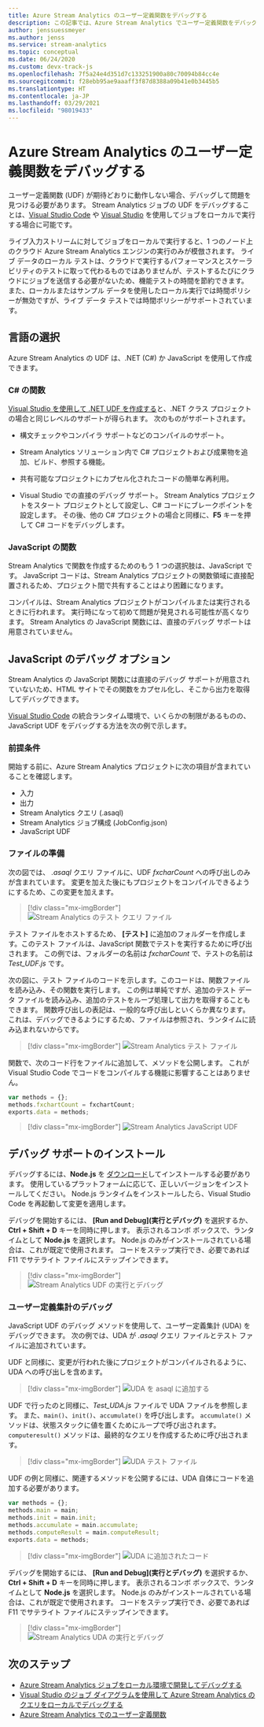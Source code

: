 ```yaml
---
title: Azure Stream Analytics のユーザー定義関数をデバッグする
description: この記事では、Azure Stream Analytics でユーザー定義関数をデバッグする方法について説明します。
author: jenssuessmeyer
ms.author: jenss
ms.service: stream-analytics
ms.topic: conceptual
ms.date: 06/24/2020
ms.custom: devx-track-js
ms.openlocfilehash: 7f5a24e4d351d7c133251900a80c70094b84cc4e
ms.sourcegitcommit: f28ebb95ae9aaaff3f87d8388a09b41e0b3445b5
ms.translationtype: HT
ms.contentlocale: ja-JP
ms.lasthandoff: 03/29/2021
ms.locfileid: "98019433"
---
```

# <a name="debug-user-defined-functions-in-azure-stream-analytics"></a>Azure Stream Analytics のユーザー定義関数をデバッグする 

ユーザー定義関数 (UDF) が期待どおりに動作しない場合、デバッグして問題を見つける必要があります。 Stream Analytics ジョブの UDF をデバッグすることは、[Visual Studio Code](visual-studio-code-local-run-live-input.md) や [Visual Studio](stream-analytics-vs-tools-local-run.md) を使用してジョブをローカルで実行する場合に可能です。

ライブ入力ストリームに対してジョブをローカルで実行すると、1 つのノード上のクラウド Azure Stream Analytics エンジンの実行のみが模倣されます。 ライブ データのローカル テストは、クラウドで実行するパフォーマンスとスケーラビリティのテストに取って代わるものではありませんが、テストするたびにクラウドにジョブを送信する必要がないため、機能テストの時間を節約できます。 また、ローカルまたはサンプル データを使用したローカル実行では時間ポリシーが無効ですが、ライブ データ テストでは時間ポリシーがサポートされています。

## <a name="pick-your-language"></a>言語の選択

Azure Stream Analytics の UDF は、.NET (C#) か JavaScript を使用して作成できます。 

### <a name="functions-in-c"></a>C# の関数 

[Visual Studio を使用して .NET UDF を作成する](stream-analytics-edge-csharp-udf-methods.md)と、.NET クラス プロジェクトの場合と同じレベルのサポートが得られます。 次のものがサポートされます。

* 構文チェックやコンパイラ サポートなどのコンパイルのサポート。

* Stream Analytics ソリューション内で C# プロジェクトおよび成果物を追加、ビルド、参照する機能。 

* 共有可能なプロジェクトにカプセル化されたコードの簡単な再利用。 

* Visual Studio での直接のデバッグ サポート。 Stream Analytics プロジェクトをスタート プロジェクトとして設定し、C# コードにブレークポイントを設定します。 その後、他の C# プロジェクトの場合と同様に、**F5** キーを押して C# コードをデバッグします。 

### <a name="functions-in-javascript"></a>JavaScript の関数

Stream Analytics で関数を作成するためのもう 1 つの選択肢は、JavaScript です。 JavaScript コードは、Stream Analytics プロジェクトの関数領域に直接配置されるため、プロジェクト間で共有することはより困難になります。

コンパイルは、Stream Analytics プロジェクトがコンパイルまたは実行されるときに行われます。 実行時になって初めて問題が発見される可能性が高くなります。 Stream Analytics の JavaScript 関数には、直接のデバッグ サポートは用意されていません。

## <a name="debug-options-for-javascript"></a>JavaScript のデバッグ オプション

Stream Analytics の JavaScript 関数には直接のデバッグ サポートが用意されていないため、HTML サイトでその関数をカプセル化し、そこから出力を取得してデバッグできます。

[Visual Studio Code](quick-create-visual-studio-code.md) の統合ランタイム環境で、いくらかの制限があるものの、JavaScript UDF をデバッグする方法を次の例で示します。

### <a name="prerequisites"></a>前提条件

開始する前に、Azure Stream Analytics プロジェクトに次の項目が含まれていることを確認します。

* 入力 
* 出力 
* Stream Analytics クエリ (.asaql) 
* Stream Analytics ジョブ構成 (JobConfig.json)
* JavaScript UDF

### <a name="prepare-files"></a>ファイルの準備

次の図では、 *.asaql* クエリ ファイルに、UDF *fxcharCount* への呼び出しのみが含まれています。 変更を加えた後にもプロジェクトをコンパイルできるようにするため、この変更を加えます。

> [!div class="mx-imgBorder"]
> ![Stream Analytics のテスト クエリ ファイル](./media/debug-user-defined-functions/asaql-file.png)

テスト ファイルをホストするため、 **[テスト]** に追加のフォルダーを作成します。このテスト ファイルは、JavaScript 関数でテストを実行するために呼び出されます。 この例では、フォルダーの名前は *fxcharCount* で、テストの名前は *Test_UDF.js* です。 

次の図に、テスト ファイルのコードを示します。このコードは、関数ファイルを読み込み、その関数を実行します。 この例は単純ですが、追加のテスト データ ファイルを読み込み、追加のテストをループ処理して出力を取得することもできます。 関数呼び出しの表記は、一般的な呼び出しといくらか異なります。これは、デバッグできるようにするため、ファイルは参照され、ランタイムに読み込まれないからです。 

> [!div class="mx-imgBorder"]
> ![Stream Analytics テスト ファイル](./media/debug-user-defined-functions/test-file.png)

関数で、次のコード行をファイルに追加して、メソッドを公開します。 これが Visual Studio Code でコードをコンパイルする機能に影響することはありません。

```javascript
var methods = {};
methods.fxchartCount = fxchartCount;
exports.data = methods;
``` 

> [!div class="mx-imgBorder"]
> ![Stream Analytics JavaScript UDF](./media/debug-user-defined-functions/udf-file.png)
  
## <a name="install-debug-support"></a>デバッグ サポートのインストール

デバッグするには、**Node.js** を [ダウンロード](https://nodejs.org/en/download/)してインストールする必要があります。 使用しているプラットフォームに応じて、正しいバージョンをインストールしてください。 Node.js ランタイムをインストールしたら、Visual Studio Code を再起動して変更を適用します。 

デバッグを開始するには、 **[Run and Debug]\(実行とデバッグ\)** を選択するか、**Ctrl + Shift + D** キーを同時に押します。 表示されるコンボ ボックスで、ランタイムとして **Node.js** を選択します。 Node.js のみがインストールされている場合は、これが既定で使用されます。 コードをステップ実行でき、必要であれば F11 でサテライト ファイルにステップインできます。 

> [!div class="mx-imgBorder"]
> ![Stream Analytics UDF の実行とデバッグ](./media/debug-user-defined-functions/run-debug-udf.png)

### <a name="debug-user-defined-aggregates"></a>ユーザー定義集計のデバッグ 

JavaScript UDF のデバッグ メソッドを使用して、ユーザー定義集計 (UDA) をデバッグできます。 次の例では、UDA が *.asaql* クエリ ファイルとテスト ファイルに追加されています。

UDF と同様に、変更が行われた後にプロジェクトがコンパイルされるように、UDA への呼び出しを含めます。 

> [!div class="mx-imgBorder"]
> ![UDA を asaql に追加する](./media/debug-user-defined-functions/asaql-uda.png)

UDF で行ったのと同様に、*Test_UDA.js* ファイルで UDA ファイルを参照します。 また、`main()`、`init()`、`accumulate()` を呼び出します。 `accumulate()` メソッドは、状態スタックに値を置くためにループで呼び出されます。 `computeresult()` メソッドは、最終的なクエリを作成するために呼び出されます。 

> [!div class="mx-imgBorder"]
> ![UDA テスト ファイル](./media/debug-user-defined-functions/uda-test.png)

UDF の例と同様に、関連するメソッドを公開するには、UDA 自体にコードを追加する必要があります。

```javascript
var methods = {};
methods.main = main;
methods.init = main.init;
methods.accumulate = main.accumulate;
methods.computeResult = main.computeResult;
exports.data = methods;
``` 

> [!div class="mx-imgBorder"]
> ![UDA に追加されたコード](./media/debug-user-defined-functions/uda-expose-methods.png)

デバッグを開始するには、 **[Run and Debug]\(実行とデバッグ\)** を選択するか、**Ctrl + Shift + D** キーを同時に押します。 表示されるコンボ ボックスで、ランタイムとして **Node.js** を選択します。 Node.js のみがインストールされている場合は、これが既定で使用されます。 コードをステップ実行でき、必要であれば F11 でサテライト ファイルにステップインできます。

> [!div class="mx-imgBorder"]
> ![Stream Analytics UDA の実行とデバッグ](./media/debug-user-defined-functions/run-debug-uda.png)


## <a name="next-steps"></a>次のステップ

* [Azure Stream Analytics ジョブをローカル環境で開発してデバッグする](develop-locally.md)
* [Visual Studio のジョブ ダイアグラムを使用して Azure Stream Analytics のクエリをローカルでデバッグする](debug-locally-using-job-diagram.md)
* [Azure Stream Analytics でのユーザー定義関数](functions-overview.md)
 
